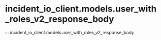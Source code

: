 # incident_io_client.models.user_with_roles_v2_response_body

::: incident_io_client.models.user_with_roles_v2_response_body
